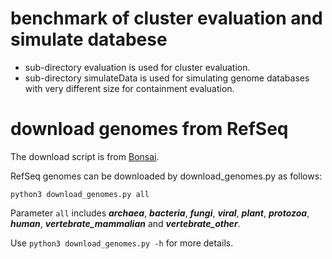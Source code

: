 # benchmark of cluster evaluation and simulate databese

* sub-directory evaluation is used for cluster evaluation.
* sub-directory simulateData is used for simulating genome databases with very different size for containment evaluation.

# download genomes from RefSeq
The download script is from [Bonsai](https://github.com/dnbaker/bonsai/tree/ac6f8c7ee1b2ae1128970a8f6dc01ddad19fdb37).

RefSeq genomes can be downloaded by download_genomes.py as follows:

`python3 download_genomes.py all`

Parameter `all` includes ***archaea***, ***bacteria***, ***fungi***, ***viral***, ***plant***, ***protozoa***, ***human***, ***vertebrate_mammalian*** and ***vertebrate_other***.

 Use `python3 download_genomes.py -h` for more details.
	

